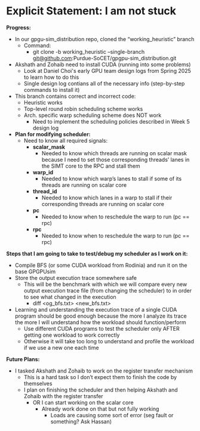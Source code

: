 # Explicit Statement: I am not stuck

**Progress:**

* In our gpgu-sim\_distribution repo, cloned the “working\_heuristic” branch  
  * Command:   
    * git clone \-b working\_heuristic –single-branch git@github.com:Purdue-SoCET/gpgpu-sim\_distribution.git
* Akshath and Zohaib need to install CUDA (running into some problems)
    * Look at Daniel Choi's early GPU team design logs from Spring 2025 to learn how to do this
    * Single design log contians all of the necessary info (step-by-step commands to install it)
* This branch contains correct and incorrect code:  
  * Heuristic works  
  * Top-level round robin scheduling scheme works  
  * Arch. specific warp scheduling scheme does NOT work  
    * Need to implement the scheduling policies described in Week 5 design log  
* **Plan for modifying scheduler:**  
  * Need to know all required signals:  
    * **scalar\_mask**  
      * Needed to know which threads are running on scalar mask because I need to set those corresponding threads’ lanes in the SIMT core to the RPC and stall them  
    * **warp\_id**  
      * Needed to know which warp’s lanes to stall if some of its threads are running on scalar core  
    * **thread\_id**  
      * Needed to know which lanes in a warp to stall if their corresponding threads are running on scalar core  
    * **pc**  
      * Needed to know when to reschedule the warp to run (pc \== rpc)  
    * **rpc**  
      * Needed to know when to reschedule the warp to run (pc \== rpc)

**Steps that I am going to take to test/debug my scheduler as I work on it:**

* Compile BFS (or some CUDA workload from Rodinia) and run it on the base GPGPUsim  
* Store the output execution trace somewhere safe  
  * This will be the benchmark with which we will compare every new output execution trace file (from changing the scheduler) to in order to see what changed in the execution  
    * diff \<og\_bfs.txt\> \<new\_bfs.txt\>  
* Learning and understanding the execution trace of a single CUDA program should be good enough because the more I analyze its trace the more I will understand how the workload should function/perform  
  * Use different CUDA programs to test the scheduler only AFTER getting one workload to work correctly  
  * Otherwise it will take too long to understand and profile the workload if we use a new one each time


**Future Plans:**

* I tasked Akshath and Zohaib to work on the register transfer mechanism  
  * This is a hard task so I don’t expect them to finish the code by themselves  
  * I plan on finishing the scheduler and then helping Akshath and Zohaib with the register transfer  
    * OR I can start working on the scalar core  
      * Already work done on that but not fully working  
        * Loads are causing some sort of error (seg fault or something? Ask Hassan)
